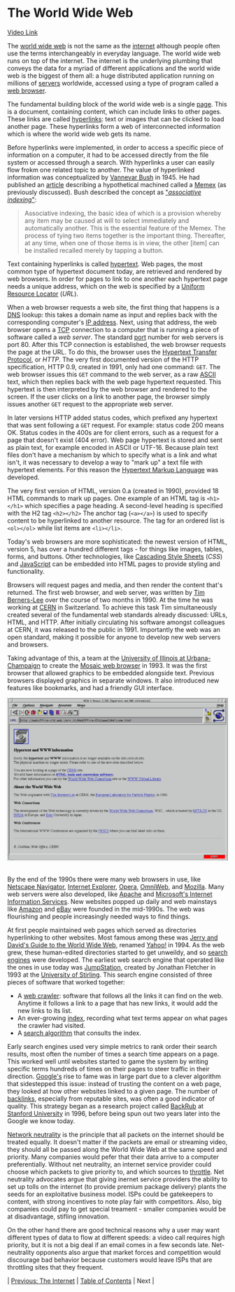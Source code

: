 # The World Wide Web
[Video Link](https://youtu.be/guvsH5OFizE)

The [world wide web](../glossary/README.md#world-wide-web) is not the same as the [internet](../glossary/README.md#internet) although people often use the terms interchangeably in everyday language. The world wide web runs on top of the internet. The internet is the underlying plumbing that conveys the data for a myriad of different applications and the world wide web is the biggest of them all: a huge distributed application running on millions of [servers](../glossary/README.md#web-server) worldwide, accessed using a type of program called a [web browser](../glossary/README.md#web-browser).

The fundamental building block of the world wide web is a single [page](../glossary/README.md#web-page). This is a document, containing content, which can include links to other pages. These links are called [hyperlinks](../glossary/README.md#hyperlink): text or images that can be clicked to load another page. These hyperlinks form a web of interconnected information which is where the world wide web gets its name.

Before hyperlinks were implemented, in order to access a specific piece of information on a computer, it had to be accessed directly from the file system or accessed through a search. With hyperlinks a user can easily flow frokm one related topic to another. The value of hyperlinked information was conceptualized by [Vannevar Bush](https://en.wikipedia.org/wiki/Vannevar_Bush) in 1945. He had published an [article](https://en.wikipedia.org/wiki/As_We_May_Think) describing a hypothetical machined called a [Memex](https://en.wikipedia.org/wiki/Memex) (as previously discussed). Bush described the concept as ["_associative indexing_"](https://www.azquotes.com/quote/653953):

> Associative indexing, the basic idea of which is a provision whereby any item may be caused at will to select immediately and automatically another. This is the essential feature of the Memex. The process of tying two items together is the important thing. Thereafter, at any time, when one of those items is in view, the other [item] can be installed recalled merely by tapping a button.

Text containing hyperlinks is called [hypertext](../glossary/README.md#hypertext). Web pages, the most common type of hypertext document today, are retrieved and rendered by web browsers. In order for pages to link to one another each hypertext page needs a unique address, which on the web is specified by a [Uniform Resource Locator](../glossary/README.md#url) (_URL_).

When a web browser requests a web site, the first thing that happens is a [DNS](../glossary/README.md#domain-name-system) lookup: this takes a domain name as input and replies back with the corresponding computer's [IP address](../glossary/README.md#ip-address). Next, using that address, the web browser opens a [TCP](../glossary/README.md#transmission-control-protocol) connection to a computer that is running a piece of software called a _web server_. The standard [port](../glossary/README.md#port) number for web servers is port 80. After this TCP connection is established, the web browser requests the page at the URL. To do this, the browser uses the [Hypertext Transfer Protocol](../glossary/README.md#hypertext-transfer-protocol), or _HTTP_. The very first documented version of the HTTP specification, HTTP 0.9, created in 1991, only had one command: `GET`. The web browser issues this `GET` command to the web server, as a raw [ASCII](../glossary/README.md#ascii) text, which then replies back with the web page hypertext requested. This hypertext is then interpreted by the web browser and rendered to the screen. If the user clicks on a link to another page, the browser simply issues another `GET` request to the appropriate web server.

In later versions HTTP added status codes, which prefixed any hypertext that was sent following a `GET` request. For example: status code 200 means OK. Status codes in the 400s are for client errors, such as a request for a page that doesn't exist (404 error). Web page hypertext is stored and sent as plain text, for example encoded in ASCII or UTF-16. Because plain text files don't have a mechanism by which to specify what is a link and what isn't, it was necessary to develop a way to "mark up" a text file with hypertext elements. For this reason the [Hypertext Markup Language](../glossary/README.md#html) was developed.

The very first version of HTML, version 0.a (created in 1990), provided 18 HTML commands to mark up pages. One example of an HTML tag is `<h1></h1>` which specifies a page heading. A second-level heading is specified with the H2 tag `<h2></h2>` The anchor tag (`<a></a>`) is used to specify content to be hyperlinked to another resource. The tag for an ordered list is `<ol></ol>` while list items are `<li></li>`.

Today's web browsers are more sophisticated: the newest version of HTML, version 5, has over a hundred different tags - for things like images, tables, forms, and buttons. Other technologies, like [Cascading Style Sheets](../glossary/README.md#css) (_CSS_) and [JavaScript](../glossary/README.md#javascript) can be embedded into HTML pages to provide styling and functionality.

Browsers will request pages and media, and then render the content that's returned. The first web browser, and web server, was written by [Tim Berners-Lee](https://en.wikipedia.org/wiki/Tim_Berners-Lee) over the course of two months in 1990. At the time he was working at [CERN](https://en.wikipedia.org/wiki/CERN) in Switzerland. To achieve this task Tim simultaneously created several of the fundamental web standards already discussed: URLs, HTML, and HTTP. After initially circulating his software amongst colleagues at CERN, it was released to the public in 1991. Importantly the web was an open standard, making it possible for anyone to develop new web servers and browsers.

Taking advantage of this, a team at the [University of Illinois at Urbana-Champaign](https://en.wikipedia.org/wiki/University_of_Illinois_at_Urbana%E2%80%93Champaign) to create the [Mosaic web browser](https://en.wikipedia.org/wiki/Mosaic_(web_browser)) in 1993. It was the first browser that allowed graphics to be embedded alongside text. Previous browsers displayed graphics in separate windows. It also introduced new features like bookmarks, and had a friendly GUI interface.

![Screenshot of NCSA Mosaic 2.7 for Unix](./NCSA_Mosaic_Browser.png)
<br /><br />

By the end of the 1990s there were many web browsers in use, like [Netscape Navigator](https://en.wikipedia.org/wiki/Netscape_Navigator), [Internet Explorer](https://en.wikipedia.org/wiki/Internet_Explorer), [Opera](https://en.wikipedia.org/wiki/Opera_(web_browser)), [OmniWeb](https://en.wikipedia.org/wiki/OmniWeb), and [Mozilla](https://en.wikipedia.org/wiki/Firefox). Many web servers were also developed, like [Apache](https://en.wikipedia.org/wiki/Apache_HTTP_Server) and [Microsoft's Internet Information Services](https://en.wikipedia.org/wiki/Internet_Information_Services). New websites popped up daily and web mainstays like [Amazon](https://en.wikipedia.org/wiki/Amazon_(company)) and [eBay](https://en.wikipedia.org/wiki/EBay) were founded in the mid-1990s. The web was flourishing and people increasingly needed ways to find things.

At first people maintained web pages which served as directories hyperlinking to other websites. Most famous among these was [Jerry and David's Guide to the World Wide Web](https://en.wikipedia.org/wiki/History_of_Yahoo!), renamed [Yahoo!](https://en.wikipedia.org/wiki/Yahoo!) in 1994. As the web grew, these human-edited directories started to get unweildy, and so [search engines](../glossary/README.md#search-engine) were developed. The earliest web search engine that operated like the ones in use today was [JumpStation](https://en.wikipedia.org/wiki/JumpStation), created by Jonathan Fletcher in 1993 at the [University of Stirling](https://en.wikipedia.org/wiki/University_of_Stirling). This search engine consisted of three pieces of software that worked together:
* A [web crawler](../glossary/README.md#web-crawler): software that follows all the links it can find on the web. Anytime it follows a link to a page that has new links, it would add the new links to its list.
* An ever-growing [index](../glossary/README.md#web-indexing), recording what text terms appear on what pages the crawler had visited.
* A [search algorithm](https://en.wikipedia.org/wiki/Search_algorithm) that consults the index.

Early search engines used very simple metrics to rank order their search results, most often the number of times a search time appears on a page. This worked well until websites started to game the system by writing specific terms hundreds of times on their pages to steer traffic in their direction. [Google's](https://en.wikipedia.org/wiki/Google) rise to fame was in large part due to a clever algorithm that sidestepped this issue: instead of trusting the content on a web page, they looked at how other websites linked to a given page.  The number of [backlinks](../glossary/README.md#backlink), especially from reputable sites, was often a good indicator of quality. This strategy began as a research project called [BackRub](https://en.wikipedia.org/wiki/History_of_Google) at [Stanford University](https://en.wikipedia.org/wiki/Stanford_University) in 1996, before being spun out two years later into the Google we know today.

[Network neutrality](../glossary/README.md#net-neutrality) is the principle that all packets on the internet should be treated equally. It doesn't matter if the packets are email or streaming video, they should all be passed along the World Wide Web at the same speed and priority. Many companies would pefer that their data arrive to a computer preferentially. Without net neutrality, an internet service provider could choose which packets to give priority to, and which sources to [throttle](../glossary/README.md#bandwidth-throttling). Net neutrality advocates argue that giving inernet service providers the ability to set up tolls on the internet (to provide premium package delivery) plants the seeds for an exploitative business model. ISPs could be gatekeepers to content, with strong incentives to note play fair with competitors. Also, big companies could pay to get special treament - smaller companies would be at disadvantage, stifling innovation.

On the other hand there are good technical reasons why a user may want different types of data to flow at different speeds: a video call requires high priority, but it is not a big deal if an email comes in a few seconds late. Net-neutrality opponents also argue that market forces and competition would discourage bad behavior because customers would leave ISPs that are throttling sites that they frequent.

| [Previous: The Internet](../29/README.md) | [Table of Contents](../README.md#table-of-contents) | Next |
